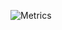 ![Metrics](https://metrics.lecoq.io/MohamadElhadidy?template=classic&base.indepth=true&base.hireable=true&languages=1&achievements=1&repositories=1&calendar=1&base=header%2C%20activity%2C%20community%2C%20repositories%2C%20metadata&base.indepth=true&base.hireable=true&base.skip=false&repositories.batch=100&repositories.forks=false&repositories.affiliations=owner&languages=false&languages.ignored=Hack%2CShell%2CSCSS%2CBatchfile%2CProcfile&languages.limit=10&languages.other=false&languages.colors=github&languages.sections=most-used&languages.indepth=false&languages.analysis.timeout=15&languages.recent.load=300&languages.recent.days=14&repositories=false&repositories.pinned=4&repositories.starred=0&repositories.random=0&repositories.order=pinned%2Cfeatured%2C%20starred&calendar=false&calendar.limit=1&achievements=false&achievements.threshold=C&achievements.secrets=true&achievements.display=detailed&achievements.limit=0&config.timezone=Africa%2FCairo)
